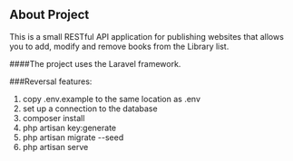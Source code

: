 ## About Project

This is a small RESTful API application for publishing websites that allows you to add, modify and remove books from the Library list.

####The project uses the Laravel framework.

###Reversal features:
1) copy .env.example to the same location as .env
2) set up a connection to the database
3) composer install
4) php artisan key:generate
5) php artisan migrate --seed
6) php artisan serve
